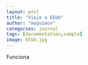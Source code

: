 ```yaml
---
layout: post
title: "Viaje a EEUU"
author: "moguimon"
categories: journal
tags: [documentation,sample]
image: EEUU.jpg
---
```


Funciona


